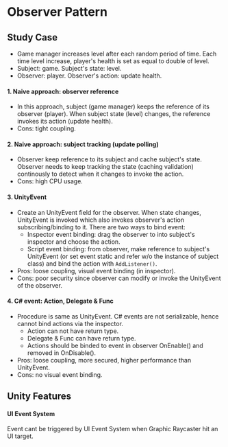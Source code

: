 # Observer Pattern
## Study Case
+ Game manager increases level after each random period of time. Each time level increase, player's health is set as equal to double of level.
+ Subject: game. Subject's state: level. 
+ Observer: player. Observer's action: update health.

#### 1. Naive approach: observer reference
+ In this approach, subject (game manager) keeps the reference of its observer (player). When subject state (level) changes, the reference invokes its action (update health).
+ Cons: tight coupling.

#### 2. Naive approach: subject tracking (update polling)
+ Observer keep reference to its subject and cache subject's state. Observer needs to keep tracking the state (caching validation) continously to detect when it changes to invoke the action.
+ Cons: high CPU usage.

#### 3. UnityEvent
+ Create an UnityEvent field for the observer. When state changes, UnityEvent is invoked which also invokes observer's action subscribing/binding to it. There are two ways to bind event:
  + Inspector event binding: drag the observer to into subject's inspector and choose the action.
  + Script event binding: from observer, make reference to subject's UnityEvent (or set event static and refer w/o the instance of subject class) and bind the action with ```AddListener()```.
+ Pros: loose coupling, visual event binding (in inspector).
+ Cons: poor security since observer can modify or invoke the UnityEvent of the observer.

#### 4. C# event: Action, Delegate & Func
+ Procedure is same as UnityEvent. C# events are not serializable, hence cannot bind actions via the inspector.
  + Action can not have return type.
  + Delegate & Func can have return type.
  + Actions should be binded to event in observer OnEnable() and removed in OnDisable().
+ Pros: loose coupling, more secured, higher performance than UnityEvent.
+ Cons: no visual event binding.


## Unity Features
#### UI Event System
Event cant be triggered by UI Event System when Graphic Raycaster hit an UI target.